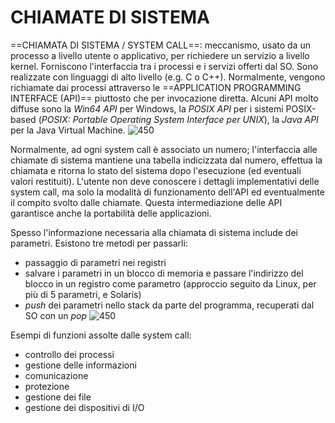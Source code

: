 # CHIAMATE DI SISTEMA
==CHIAMATA DI SISTEMA / SYSTEM CALL==: meccanismo, usato da un processo a livello utente o applicativo, per richiedere un servizio a livello kernel. Forniscono l'interfaccia tra i processi e i servizi offerti dal SO.
Sono realizzate con linguaggi di alto livello (e.g. C o C++). Normalmente, vengono richiamate dai processi attraverso le ==APPLICATION PROGRAMMING INTERFACE (API)== piuttosto che per invocazione diretta.
Alcuni API molto diffuse sono la _Win64 API_ per Windows, la _POSIX API_ per i sistemi POSIX-based (_POSIX: Portable Operating System Interface per UNIX_), la _Java API_ per la Java Virtual Machine.
![450](system_call.png)

Normalmente, ad ogni system call è associato un numero; l'interfaccia alle chiamate di sistema mantiene una tabella indicizzata dal numero, effettua la chiamata e ritorna lo stato del sistema dopo l'esecuzione (ed eventuali valori restituiti).
L'utente non deve conoscere i dettagli implementativi delle system call, ma solo la modalità di funzionamento dell'API ed eventualmente il compito svolto dalle chiamate. Questa intermediazione delle API garantisce anche la portabilità delle applicazioni.

Spesso l'informazione necessaria alla chiamata di sistema include dei parametri. Esistono tre metodi per passarli:
- passaggio di parametri nei registri
- salvare i parametri in un blocco di memoria e passare l'indirizzo del blocco in un registro come parametro (approccio seguito da Linux, per più di 5 parametri, e Solaris)
- _push_ dei parametri nello stack da parte del programma, recuperati dal SO con un _pop_
![450](system_call3.png)

Esempi di funzioni assolte dalle system call:
- controllo dei processi
- gestione delle informazioni
- comunicazione
- protezione
- gestione dei file
- gestione dei dispositivi di I/O